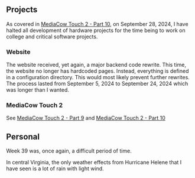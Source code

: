 
## Projects
As covered in [MediaCow Touch 2 - Part 10](/projects/mct2_p10/), on September 28, 2024, I have halted all development of hardware projects for the time being to work on college and critical software projects.

### Website
The website received, yet again, a major backend code rewrite. This time, the website no longer has hardcoded pages. Instead, everything is defined in a configuration directory. This would most likely prevent further rewrites. The process lasted from September 5, 2024 to September 24, 2024 which was longer than I wanted. 

### MediaCow Touch 2
See [MediaCow Touch 2 - Part 9](/projects/mct2_p9) and [MediaCow Touch 2 - Part 10](/projects/mct2_p10/)

## Personal
Week 39 was, once again, a difficult period of time.

In central Virginia, the only weather effects from Hurricane Helene that I have seen is a lot of rain with light wind. 


